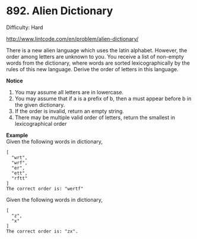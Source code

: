 # 892. Alien Dictionary

Difficulty: Hard

http://www.lintcode.com/en/problem/alien-dictionary/

There is a new alien language which uses the latin alphabet. However, the order among letters are unknown to you. You receive a list of non-empty words from the dictionary, where words are sorted lexicographically by the rules of this new language. Derive the order of letters in this language.

**Notice**  
1. You may assume all letters are in lowercase.
2. You may assume that if a is a prefix of b, then a must appear before b in the given dictionary.
3. If the order is invalid, return an empty string.
4. There may be multiple valid order of letters, return the smallest in lexicographical order

**Example**  
Given the following words in dictionary,
```
[
  "wrt",
  "wrf",
  "er",
  "ett",
  "rftt"
]
The correct order is: "wertf"
```
Given the following words in dictionary,
```
[
  "z",
  "x"
]
The correct order is: "zx".
```
